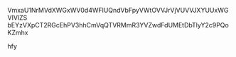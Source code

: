VmxaU1NrMVdXWGxWV0d4WFlUQndVbFpyVWtOVVJrVjVUVVJXYUUxWGVIVlZS
bEYzVXpCT2RGcEhPV3hhCmVqQTVRMmR3YVZwdFdUMEtDbTlyY2c9PQoKZmhx

hfy